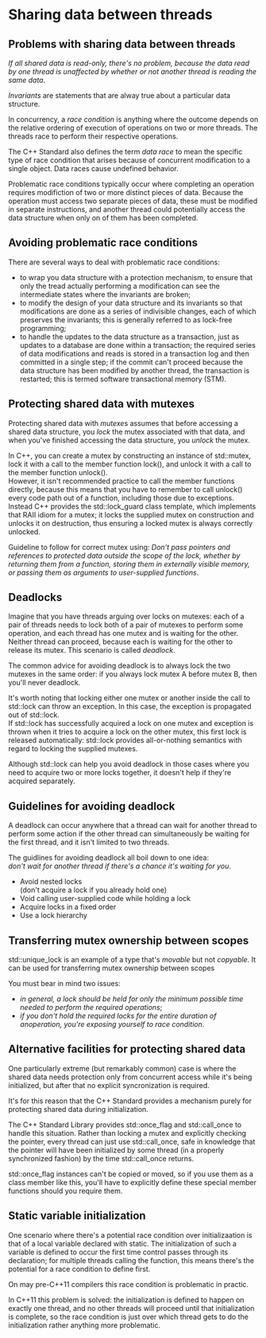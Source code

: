 Sharing data between threads
============================


Problems with sharing data between threads
------------------------------------------

*If all shared data is read-only, there's no problem, because the
data read by one thread is unaffected by whether or not another thread
is reading the same data*.

*Invariants* are statements that are alway true about a particular
data structure.

In concurrency, a *race condition* is anything where the outcome
depends on the relative ordering of execution of operations on two or
more threads. The threads race to perform their respective operations.

The C++ Standard also defines the term *data race* to mean the
specific type of race condition that arises because of concurrent
modification to a single object. Data races cause undefined behavior.

Problematic race conditions typically occur where completing an
operation requires modifiction of two or more distinct pieces of data.
Because the operation must access two separate pieces of data, these
must be modified in separate instructions, and another thread could
potentially access the data structure when only on of them has been
completed.


Avoiding problematic race conditions
------------------------------------

There are several ways to deal with problematic race conditions:
- to wrap you data structure with a protection mechanism, to ensure
  that only the tread actually performing a modification can see the
  intermediate states where the invariants are broken;
- to modify the design of your data structure and its invariants so
  that modifications are done as a series of indivisible changes, each
  of which preserves the invariants; this is generally referred to
  as lock-free programming;
- to handle the updates to the data structure as a transaction, just
  as updates to a database are done within a transaction; the required
  series of data modifications and reads is stored in a transaction
  log and then committed in a single step; if the commit can't 
  proceed because the data structure has been modified by another 
  thread, the transaction is restarted; this is termed
  software transactional memory (STM).


Protecting shared data with mutexes
-----------------------------------

Protecting shared data with *mutexe*s assumes that before accessing
a shared data structure, you *lock* the mutex associated with that 
data, and when you've finished accessing the data structure, you
*unlock* the mutex.

In C++, you can create a mutex by constructing an instance of 
std::mutex, lock it with a call to the member function lock(), and
unlock it with a call to the member function unlock().  
However, it isn't recommended practice to call the member functions
directly, because this means that you have to remember to call 
unlock() every code path out of a function, including those due to
exceptions.  
Instead C++ provides the std::lock_guard class template, which 
implements that RAII idiom for a mutex; it locks the supplied mutex
on construction and unlocks it on destruction, thus ensuring a locked
mutex is always correctly unlocked.

Guideline to follow for correct mutex using:
*Don't pass pointers and references to protected data outside the 
scope of the lock, whether by returning them from a function, storing
them in externally visible memory, or passing them as arguments to
user-supplied functions*.


Deadlocks
---------

Imagine that you have threads arguing over locks on mutexes: 
each of a pair of threads needs to lock both of a pair of mutexes
to perform some operation, and each thread has one mutex 
and is waiting for the other.
Neither thread can proceed, because each is waiting for the other
to release its mutex.
This scenario is called *deadlock*.

The common advice for avoiding deadlock is to always lock the two
mutexes in the same order: if you always lock mutex A before mutex B,
then you'll never deadlock.

It's worth noting that locking either one mutex or another inside 
the call to std::lock can throw an exception.
In this case, the exception is propagated out of std::lock.  
If std::lock has successfully acquired a lock on one mutex and 
exception is thrown when it tries to acquire a lock on the other 
mutex, this first lock is released automatically: std::lock provides
all-or-nothing semantics with regard to locking the supplied mutexes.

Although std::lock can help you avoid deadlock in those cases 
where you need to acquire two or more locks together, it doesn't help
if they're acquired separately.


Guidelines for avoiding deadlock
--------------------------------

A deadlock can occur anywhere that a thread can wait for another
thread to perform some action if the other thread can simultaneously
be waiting for the first thread, and it isn't limited to two threads.

The guidlines for avoiding deadlock all boil down to one idea:  
*don't wait for another thread if there's a chance it's waiting 
for you*.


- Avoid nested locks  
  (don't acquire a lock if you already hold one)
- Void calling user-supplied code while holding a lock
- Acquire locks in a fixed order
- Use a lock hierarchy


Transferring mutex ownership between scopes
--------------------------------------------

std::unique_lock is an example of a type that's *movable*
but not *copyable*. It can be used for transferring mutex ownership
between scopes


You must bear in mind two issues:
- *in general, a lock should be held for only the minimum possible
   time needed to perform the required operations*;
- *if you don't hold the required locks for the entire duration
   of anoperation, you're exposing yourself to race condition*.


Alternative facilities for protecting shared data
--------------------------------------------------

One particularly extreme (but remarkably common) case is where the 
shared data needs protection only from concurrent access while it's
being initialized, but after that no explicit syncronization is
required.

It's for this reason that the C++ Standard provides a mechanism 
purely for protecting shared data during initialization.

The C++ Standard Library provides std::once_flag and std::call_once
to handle this situation. Rather than locking a mutex and explicitly
checking the pointer, every thread can just use std::call_once, 
safe in knowledge that the pointer will have been initialized by 
some thread (in a properly synchronized fashion) by the time
std::call_once returns.

std::once_flag instances can't be copied or moved, so if you use them
as a class member like this, you'll have to explicitly define these
special member functions should you require them.


Static variable initialization
------------------------------

One scenario where there's a potential race condition over 
initializaation is that of a local variable declared with static.
The initialization of such a variable is defined to occur the first
time control passes through its declaration; for multiple threads
calling the function, this means there's the potential for a race
condition to define first.

On may pre-C++11 compilers this race condition is problematic in
practic.

In C++11 this problem is solved: the initialization is defined to 
happen on exactly one thread, and no other threads will proceed
until that initialization is complete, so the race condition is just
over which thread gets to do the initialization rather anything more
problematic.
